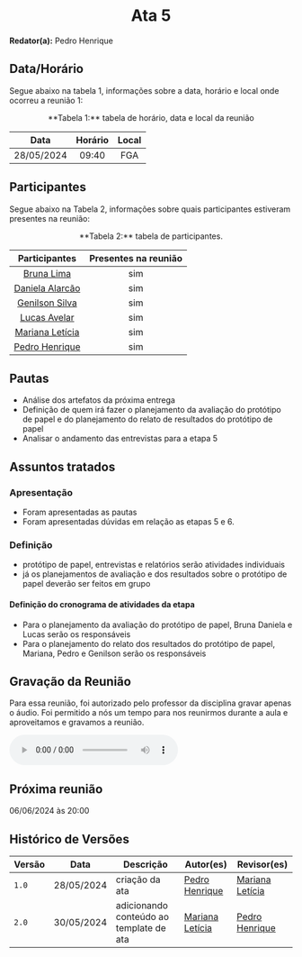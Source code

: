 <h1 align="center"> Ata 5 </h1>

**Redator(a):** Pedro Henrique

## Data/Horário

<p>Segue abaixo na tabela 1, informações sobre a data, horário e local onde ocorreu a reunião 1:</p>

<center>
**Tabela 1:** tabela de horário, data e local da reunião

| Data | Horário | Local
| :--: | :-----: |:----: 
| 28/05/2024 | 09:40 | FGA

</center>

## Participantes

<p>Segue abaixo na Tabela 2, informações sobre quais participantes estiveram presentes na reunião:</p>

<center>
**Tabela 2:**  tabela de participantes.

| Participantes | Presentes na reunião 
| :-----------: | :----------------------: 
| [Bruna Lima](https://github.com/libruna) | sim
| [Daniela Alarcão](https://github.com/danialarcao) | sim
| [Genilson Silva](https://github.com/GenilsonJrs) | sim
| [Lucas Avelar](https://github.com/LucasAvelar2711)| sim
| [Mariana Letícia](https://github.com/Marianannn) | sim
| [Pedro Henrique](https://github.com/https://github.com/PedroHhenriq) | sim

</center>

## Pautas

- Análise dos artefatos da próxima entrega
- Definição de quem irá fazer o planejamento da avaliação do protótipo de papel e do planejamento do relato de resultados do protótipo de papel
- Analisar o andamento das entrevistas para a etapa 5


## Assuntos tratados

### Apresentação

- Foram apresentadas as pautas
- Foram apresentadas dúvidas em relação as etapas 5 e 6.

### Definição

- protótipo de papel, entrevistas e relatórios serão atividades individuais 
- já os planejamentos de avaliação e dos resultados sobre o protótipo de papel deverão ser feitos em grupo

#### Definição do cronograma de atividades da etapa

- Para o planejamento da avaliação do protótipo de papel, Bruna Daniela e Lucas serão os responsáveis
- Para o planejamento do relato dos resultados do protótipo de papel, Mariana, Pedro e Genilson serão os responsáveis

## Gravação da Reunião

Para essa reunião, foi autorizado pelo professor da disciplina gravar apenas o áudio. Foi permitido a nós um tempo para nos reunirmos durante a aula e aproveitamos e gravamos a reunião.

<audio controls>
    <source scr="./reunioes_audio/reuniao_5.mp4" type="audio/mp4">
    <p>
        Seu navegador pode não suportar o "audio HTML5". Aqui está o 
        <a href="./reunioes_audio/reuniao_5.mp4">link para o áudio</a> .
    </p>
</audio>

## Próxima reunião

06/06/2024 às 20:00

## Histórico de Versões

<center>

| Versão |    Data    | Descrição                                 | Autor(es)                                       | Revisor(es)                                    |
| ------ | :--------: | ----------------------------------------- | ----------------------------------------------- | ---------------------------------------------- |
| `1.0`   | 28/05/2024 | criação da ata | [Pedro Henrique](https://github.com/https://github.com/PedroHhenriq) |   [Mariana Letícia](https://github.com/Marianannn)    | 
| `2.0`   | 30/05/2024 | adicionando conteúdo ao template de ata | [Mariana Letícia](https://github.com/Marianannn) |   [Pedro Henrique](https://github.com/https://github.com/PedroHhenriq)   | 

</center>